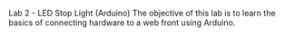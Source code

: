 Lab 2 - LED Stop Light (Arduino)
The objective of this lab is to learn the basics of connecting hardware to a web front using Arduino.
